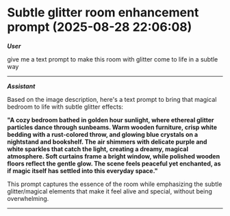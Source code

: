 <!-- Generated by SpecStory -->

# Subtle glitter room enhancement prompt (2025-08-28 22:06:08)

_**User**_

give me a text prompt to make this room with glitter come to life in a subtle way

---

_**Assistant**_

Based on the image description, here's a text prompt to bring that magical bedroom to life with subtle glitter effects:

**"A cozy bedroom bathed in golden hour sunlight, where ethereal glitter particles dance through sunbeams. Warm wooden furniture, crisp white bedding with a rust-colored throw, and glowing blue crystals on a nightstand and bookshelf. The air shimmers with delicate purple and white sparkles that catch the light, creating a dreamy, magical atmosphere. Soft curtains frame a bright window, while polished wooden floors reflect the gentle glow. The scene feels peaceful yet enchanted, as if magic itself has settled into this everyday space."**

This prompt captures the essence of the room while emphasizing the subtle glitter/magical elements that make it feel alive and special, without being overwhelming.

---

